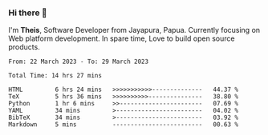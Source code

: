 ### Hi there 👋

I'm <b>Theis</b>, Software Developer from Jayapura, Papua. Currently focusing on Web platform development. In spare time, Love to build open source products.



 
 <!--START_SECTION:waka-->

```text
From: 22 March 2023 - To: 29 March 2023

Total Time: 14 hrs 27 mins

HTML         6 hrs 24 mins   >>>>>>>>>>>--------------   44.37 %
TeX          5 hrs 36 mins   >>>>>>>>>>---------------   38.80 %
Python       1 hr 6 mins     >>-----------------------   07.69 %
YAML         34 mins         >------------------------   04.02 %
BibTeX       34 mins         >------------------------   03.92 %
Markdown     5 mins          -------------------------   00.63 %
```

<!--END_SECTION:waka-->
